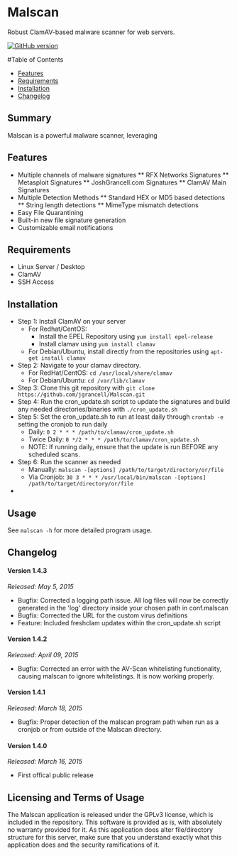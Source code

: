 Malscan
============

Robust ClamAV-based malware scanner for web servers.

[![GitHub version](https://badge.fury.io/gh/jgrancell%2FMalscan.svg)](http://badge.fury.io/gh/jgrancell%2FMalscan)

#Table of Contents
* [Features](#features)
* [Requirements](#requirements)
* [Installation](#installation)
* [Changelog](#changelog)

## Summary

Malscan is a powerful malware scanner, leveraging 

## Features
* Multiple channels of malware signatures
** RFX Networks Signatures
** Metasploit Signatures
** JoshGrancell.com Signatures
** ClamAV Main Signatures
* Multiple Detection Methods
** Standard HEX or MD5 based detections
** String length detections
** MimeType mismatch detections
* Easy File Quarantining
* Built-in new file signature generation
* Customizable email notifications

## Requirements
* Linux Server / Desktop
* ClamAV
* SSH Access

## Installation
* Step 1: Install ClamAV on your server
  * For Redhat/CentOS:
    * Install the EPEL Repository using `yum install epel-release`
    * Install clamav using `yum install clamav`
  * For Debian/Ubuntu, install directly from the repositories using `apt-get install clamav`
* Step 2: Navigate to your clamav directory.
  * For RedHat/CentOS: `cd /usr/local/share/clamav`
  * For Debian/Ubuntu: `cd /var/lib/clamav`
* Step 3: Clone this git repository with `git clone https://github.com/jgrancell/Malscan.git`
* Step 4: Run the cron_update.sh script to update the signatures and build any needed directories/binaries with `./cron_update.sh`
* Step 5: Set the cron_update.sh to run at least daily through `crontab -e` setting the cronjob to run daily
  * Daily: `0 2 * * * /path/to/clamav/cron_update.sh`
  * Twice Daily: `0 */2 * * * /path/to/clamav/cron_update.sh`
  * NOTE: If running daily, ensure that the update is run BEFORE any scheduled scans.
* Step 6: Run the scanner as needed
  * Manually: `malscan -[options] /path/to/target/directory/or/file`
  * Via Cronjob: `30 3 * * * /usr/local/bin/malscan -[options] /path/to/target/directory/or/file`
* 
## Usage

See `malscan -h` for more detailed program usage.

## Changelog

#### Version 1.4.3
*Released: May 5, 2015*
* Bugfix: Corrected a logging path issue. All log files will now be correctly generated in the 'log' directory inside your chosen path in conf.malscan
* Bugfix: Corrected the URL for the custom virus definitions
* Feature: Included freshclam updates within the cron_update.sh script

#### Version 1.4.2
*Released: April 09, 2015*
* Bugfix: Corrected an error with the AV-Scan whitelisting functionality, causing malscan to ignore whitelistings. It is now working properly.

#### Version 1.4.1
*Released: March 18, 2015*
* Bugfix: Proper detection of the malscan program path when run as a cronjob or from outside of the Malscan directory.

#### Version 1.4.0
*Released: March 16, 2015*
* First offical public release

## Licensing and Terms of Usage

The Malscan application is released under the GPLv3 license, which is included in the repository. This software is provided as is, with absolutely no warranty provided for it. As this application does alter file/directory structure for this server, make sure that you understand exactly what this application does and the security ramifications of it.
